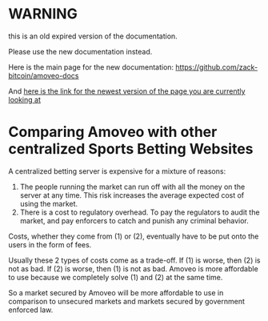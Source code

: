 WARNING
========

this is an old expired version of the documentation.

Please use the new documentation instead. 

Here is the main page for the new documentation: https://github.com/zack-bitcoin/amoveo-docs 

And [here is the link for the newest version of the page you are currently looking at](https://github.com/zack-bitcoin/amoveo-docs/blob/master//use-cases-and-ideas/betting_market.md)

Comparing Amoveo with other centralized Sports Betting Websites
========

A centralized betting server is expensive for a mixture of reasons:

1) The people running the market can run off with all the money on the server at any time. This risk increases the average expected cost of using the market.
2) There is a cost to regulatory overhead. To pay the regulators to audit the market, and pay enforcers to catch and punish any criminal behavior. 

Costs, whether they come from (1) or (2), eventually have to be put onto the users in the form of fees.

Usually these 2 types of costs come as a trade-off. If (1) is worse, then (2) is not as bad. If (2) is worse, then (1) is not as bad. Amoveo is more affordable to use because we completely solve (1) and (2) at the same time.

So a market secured by Amoveo will be more affordable to use in comparison to unsecured markets and markets secured by government enforced law.
